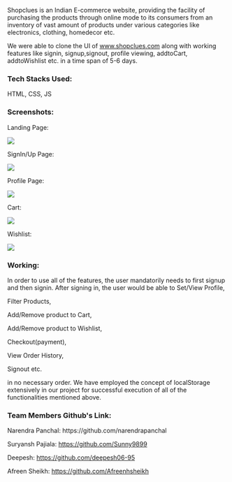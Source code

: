 Shopclues is an Indian E-commerce website, providing the facility of purchasing the products through online mode to its consumers from an inventory of vast amount of products under various categories like electronics, clothing, homedecor etc.

We were able to clone the UI of www.shopclues.com along with working features like signin, signup,signout, profile viewing, addtoCart, addtoWishlist etc. in a time span of 5-6 days.

<h3>Tech Stacks Used:</h3> HTML, CSS, JS



<h3>Screenshots:</h3>


Landing Page: 

![](https://miro.medium.com/max/700/1*KXOwgluxGVuVpHk5A0vi1Q.png)

SignIn/Up Page:  

![](https://miro.medium.com/max/700/1*85jx2YEtJZA_tzgxt7txNQ.png)

Profile Page: 

![](https://miro.medium.com/max/700/1*QSwoLd8EVxXZD-ZmM2jLZg.png)

Cart: 

![](https://miro.medium.com/max/700/1*p2EEh9O_NvwoVVz9UtGYdg.png)

Wishlist: 

![](https://lh3.googleusercontent.com/oH1CUCmrYTuYtYT7qeCSF_F0v850vTOf7JYA0bziePOLFgw75wnbu4y_q8m_DeUNGnHm7RQZB00Wm-XzUErxRtkfVMGHLhvL-PQk_oiS40_ZShnzQSfurm_GXQusTQxOL0Q51WNLyVP8zZJ1HpSmFCAWT74q8gvfBpwyUe6tNvUotPNUMqfYBnmchwrhf7etnYcNRvhQGMIDQY1oO9MZ72VRHne0DiNYTZdLEuyKrpeCK7ZO_3RVmR3S4J26AWS5LDwyAiDSDL6Doo1Y0yihP3gUsEy4Xcbbe_d9-0odBngrHgMZoSoTypNWgQkV2kOMlira4QbIwvpmIKM_Yb8bLtFRZAJ5TJ8Y-p1pT2h8-OqBki4MQMpC_F4hJgxGBJ4mzq0LSY7z1KHaPCuRDFqc4kdmMbPatr_7phTplL7YEMJb1JqQz6pf2ive8NfeN1APBd7q_JsxmcRn94S0Tw9kaqlZOgZNvLMg8I73WAjlk1sBdtLEWTYnlH46TQYD8Ce1WR5teINzVDutx-6PY0JhOT__FPF5xZvmySOdqLsc4y9oiRTMqPAPUB9r6f7CXu0QZPlsuT9s0rvoWhEGU8IXmw2x_qsFN5F-gZr2LYh2OU5PrSqxK1oI469n5wKYiCTHz4tnTHxeMy4B-KLlOVj5ua9mBmED3itIFrj_4atQDIy6wUjYOsCA32hjx2O6eyN4OPOpOZMbzOxLiJs5JQjsUbZoHA=w1023-h650-no?authuser=0)



<h3>Working:</h3>
In order to use all of the features, the user mandatorily needs to first signup and then signin. After signing in, the user would be able to 
Set/View Profile,

Filter Products,

Add/Remove product to Cart,

Add/Remove product to Wishlist,

Checkout(payment),

View Order History,

Signout etc.

in no necessary order. We have employed the concept of localStorage extensively in our project for successful execution of all of the functionalities mentioned above.



<h3>Team Members Github's Link: </h3>
Narendra Panchal: https://github.com/narendrapanchal

Suryansh Pajiala: https://github.com/Sunny9899

Deepesh: https://github.com/deepesh06-95

Afreen Sheikh: https://github.com/Afreenhsheikh
